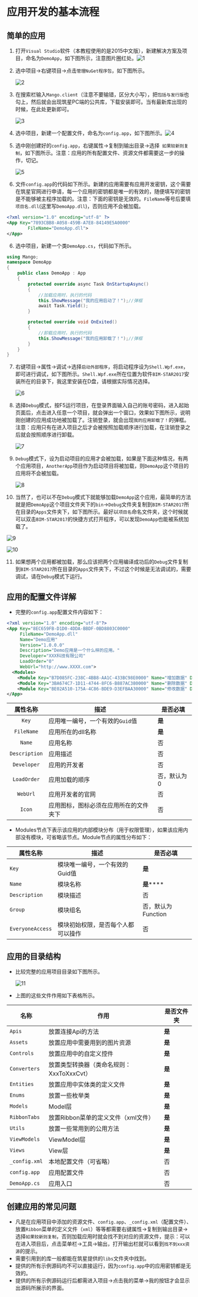 # 应用开发的基本流程

## 简单的应用

1. 打开`Visual Studio`软件（本教程使用的是2015中文版），新建解决方案及项目，命名为`DemoApp`，如下图所示，注意图片圈红处。![1](Pictures/1.png)

2. 选中项目->右键项目->点击`管理NuGet程序包`，如下图所示。

   ![2](Pictures/2.png)


3. 在搜索栏输入`Mango.client`（注意不要输错，区分大小写），把`包括与发行版`也勾上，然后就会出现筑星PC端的公共库，下载安装即可。当有最新库出现的时候，在此处更新即可。

   ![3](Pictures/3.png)

4. 选中项目，新建一个配置文件，命名为`config.app`，如下图所示。![4](Pictures/4.png)


5. 选中刚创建好的`config.app`，右键属性->复制到输出目录->选择` 如果较新则复制`，如下图所示。注意：应用的所有配置文件、资源文件都需要这一步的操作，切记。

   ![5](Pictures/5.png)

6. 文件`config.app`的代码如下所示。新建的应用需要有应用开发密钥，这个需要在筑星官网进行申请，每一个应用的密钥都是唯一的有效的，随便填写的密钥是不能够被主程序加载的。注意：下面的密钥是无效的。`FileName`等号后要填`项目名.dll`(这里写`DemoApp.dll`)，否则应用不会被加载。

```xml
<?xml version="1.0" encoding="utf-8" ?>
<App Key="7893CBB8-A058-459B-A7E8-84149E5A0000"
        FileName="DemoApp.dll">
</App>
```

6. 选中项目，新建一个类`DemoApp.cs`，代码如下所示。

```c#
using Mango;
namespace DemoApp
{
    public class DemoApp : App
    {
        protected override async Task OnStartupAsync()
        {
            //加载应用时，执行的代码
            this.ShowMessage("我的应用启动了！");//弹框
            await Task.Yield();
        }

        protected override void OnExited()
        {
            //卸载应用时，执行的代码
            this.ShowMessage("我的应用卸载了！");//弹框
        }
    }
}
```

7. 右键项目->属性->调试->选择`启动外部程序`，将启动程序设为`Shell.Wpf.exe`，即可进行调试，如下图所示。`Shell.Wpf.exe`所在位置为软件`BIM-STAR2017`安装所在的目录下，我这里安装在D盘，请根据实际情况选择。

   ![6](Pictures/6.png)


8. 选择`Debug`模式，按F5运行项目，在登录界面输入自己的账号密码，进入起始页面后，点击进入任意一个项目，就会弹出一个窗口，效果如下图所示，说明刚创建的应用成功地被加载了。注销登录，就会出现`我的应用卸载了！`的弹框。注意：应用只有在进入项目之后才会被按照加载顺序进行加载，在注销登录之后就会按照顺序进行卸载。

   ![7](Pictures/7.png)

9. `Debug`模式下，设为启动项目的应用才会被加载，如果是下面这种情况，有两个应用项目，`AnotherApp`项目作为启动项目将被加载，则`DemoApp`这个项目的应用将不会被加载。

   ![8](Pictures/8.png)

10. 当然了，也可以不在`Debug`模式下就能够加载`DemoApp`这个应用，最简单的方法就是把`DemoApp`这个项目文件夹下的`bin`->`Debug`文件夹复制到`BIM-STAR2017`所在目录的`Apps`文件夹下，如下图所示。最好以`项目名`命名文件夹，这个时候就可以双击`BIM-STAR2017`的快捷方式打开程序，可以发现`DemoApp`也能被系统加载了。

   ![9](Pictures/9.png)

   ![10](Pictures/10.png)

11. 如果想两个应用都被加载，那么应该把两个应用编译成功后的`Debug`文件复制到`BIM-STAR2017`所在目录的`Apps`文件夹下，不过这个时候是无法调试的，需要调试，请在`Debug`模式下运行。



## 应用的配置文件详解

+ 完整的`config.app`配置文件内容如下：

```xml
<?xml version="1.0" encoding="utf-8"?>
<App Key="8EC659FB-D1D0-4DDA-BBDF-0BD8803C0000"
     FileName="DemoApp.dll"
     Name="Demo应用"
     Version="1.0.0.0"
     Description="Demo应用是一个什么样的应用。"
     Developer="XXX科技有限公司"
     LoadOrder="0"
     WebUrl="http://www.XXXX.com">
  <Modules>
    <Module Key="B7D085FC-238C-4BB8-AA1C-433BC98E0000" Name="增加数据" Description="增加数据操作" Group="Demo模块组" EveryoneAccess="true"/>
    <Module Key="3BA674C7-1D11-4744-8FC6-B887AC380000" Name="删除数据" Description="删除数据操作" Group="Demo模块组" EveryoneAccess="false"/>
    <Module Key="BE02A510-175A-4C86-BDE9-D3EFBAA30000" Name="修改数据" Description="修改数据操作" Group="Demo模块组" EveryoneAccess="false"/>
</App>
```

|     属性名称      | 描述                  | 是否必填   |
| :-----------: | ------------------- | ------ |
|     `Key`     | 应用唯一编号，一个有效的`Guid`值 | **是**  |
|  `FileName`   | 应用所在的dll名称          | **是**  |
|    `Name`     | 应用名称                | 否      |
| `Description` | 应用描述                | 否      |
|  `Developer`  | 应用的开发者              | 否      |
|  `LoadOrder`  | 应用加载的顺序             | 否，默认为0 |
|   `WebUrl`    | 应用开发者的官网            | 否      |
|    `Icon`     | 应用图标，图标必须在应用所在的文件夹下 | 否      |

+ Modules节点下表示该应用的内部模块分布（用于权限管理），如果该应用内部没有模块，可省略该节点。Module节点的属性分布如下：

| 属性名称             | 描述                | 是否必填          |
| ---------------- | ----------------- | ------------- |
| `Key`            | 模块唯一编号，一个有效的Guid值 | **是**         |
| `Name`           | 模块名称              | **是******     |
| `Description`    | 模块描述              | 否             |
| `Group`          | 模块组名              | 否，默认为Function |
| `EveryoneAccess` | 模块初始权限，是否每个人都可以操作 | 否             |

## 应用的目录结构

+ 比较完整的应用项目目录如下图所示。

  ![11](Pictures/11.png)


+ 上图的这些文件作用如下表格所示。

| 名称            | 作用                         | 是否文件夹 |
| ------------- | -------------------------- | ----- |
| `Apis`        | 放置连接Api的方法                 | **是** |
| `Assets`      | 放置应用中需要用到的图片资源             | **是** |
| `Controls`    | 放置应用中的自定义控件                | **是** |
| `Converters`  | 放置类型转换器（类命名规则：XxxToXxxCvt） | **是** |
| `Entities`    | 放置应用中实体类的定义文件              | **是** |
| `Enums`       | 放置一些枚举类                    | **是** |
| `Models`      | Model层                     | **是** |
| `RibbonTabs`  | 放置Ribbon菜单的定义文件（xml文件）     | **是** |
| `Utils`       | 放置一些常用到的公用方法               | **是** |
| `ViewModels`  | ViewModel层                 | **是** |
| `Views`       | View层                      | **是** |
| `_config.xml` | 本地配置文件（可省略）                | 否     |
| `config.app`  | 应用配置文件                     | 否     |
| `DemoApp.cs`  | 应用入口                       | 否​    |



## 创建应用的常见问题

- 凡是在应用项目中添加的资源文件、`config.app`、`_config.xml`（配置文件）、放置`Ribbon`菜单的定义文件（`xml`）等等都需要右键属性->复制到输出目录->选择`如果较新则复制`，否则加载应用时就会找不到对应的资源文件，提示：可以在进入项目后，点击菜单栏->工具->输出，打开输出栏就可以看到`找不到xxx资源`的提示。
- 需要引用到的库一般都能在筑星提供的`libs`文件夹中找到。
- 提供的所有示例源码均不可以直接运行，因为`config.app`中的应用密钥都是无效的。
- 提供的所有示例源码运行后都需进入项目->点击我的菜单->我的按钮才会显示出源码所展示的界面。
